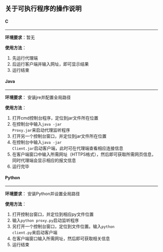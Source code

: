 ## 关于可执行程序的操作说明



#### C

---

**环境要求**：暂无

**使用方法**：

1. 先运行代理端
2. 后运行客户端并输入网址，即可显示结果
3. 运行结束



#### Java

---

**环境要求**： 安装jre并配置全局路径

**使用方法**：

1. 打开cmd控制台程序，定位到jar文件所在位置
2. 在控制台中输入<code>java -jar Proxy.jar</code>来启动代理监听程序
3. 打开另一个控制台窗口，并定位到jar文件所在位置
4. 在控制台中输入<code>java -jar Client.jar</code>启动客户端，此时可在代理端查看相应连接信息
5. 在客户端窗口中输入所需网址（HTTPS格式），然后即可获取所需网页信息，同时代理端会显示相应的报文信息
6. 运行完毕



#### Python

---

**环境要求**： 安装Python并设置全局路径

**使用方法**： 

1. 打开控制台窗口，并定位到相应py文件位置
2. 输入<code>python proxy.py</code>启动监听程序
3. 另打开一个控制台窗口，定位到文件位置。输入<code>python client.py</code>来启动客户端
4. 在客户端窗口输入所需网址，然后即可获取相关信息
5. 运行结束